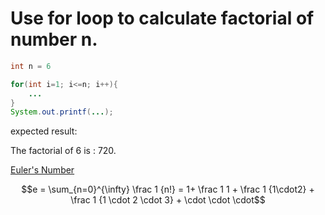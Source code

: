 # Use for loop to calculate factorial of number n.

```java
int n = 6

for(int i=1; i<=n; i++){
    ...
}
System.out.printf(...);
```

expected result:

The factorial of 6 is : 720.

[Euler's Number](https://en.wikipedia.org/wiki/E_(mathematical_constant))

$$e = \sum_{n=0}^{\infty} \frac 1 {n!} = 1+ \frac 1 1 + \frac 1 {1\cdot2} + \frac 1 
  {1 \cdot 2 \cdot 3} + \cdot \cdot \cdot$$

